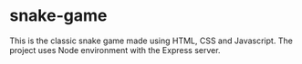 # snake-game
This is the classic snake game made using HTML, CSS and Javascript. The project uses Node environment with the Express server.
